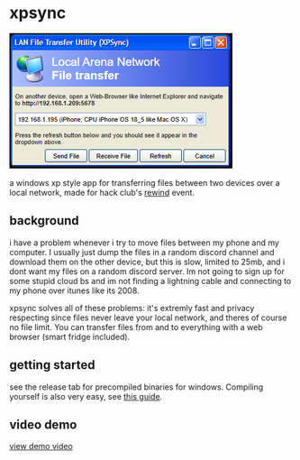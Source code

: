 # xpsync
![program screenshot](https://raw.githubusercontent.com/axellse/xpsync/refs/heads/main/screenshot.png)

a windows xp style app for transferring files between two devices over a local network, made for hack club's [rewind](https://rewind.hackclub.com/) event.
## background
i have a problem whenever i try to move files between my phone and my computer. I usually just dump the files in a random discord channel and download them on the other device, but this is slow, limited to 25mb, and i dont want my files on a random discord server. Im not going to sign up for some stupid cloud bs and im not finding a lightning cable and connecting to my phone over itunes like its 2008.

xpsync solves all of these problems: it's extremly fast and privacy respecting since files never leave your local network, and theres of course no file limit. You can transfer files from and to everything with a web browser (smart fridge included).
## getting started
see the release tab for precompiled binaries for windows. Compiling yourself is also very easy, see [this guide](https://wails.io/docs/gettingstarted/installation).
## video demo
[view demo video](https://raw.githubusercontent.com/axellse/xpsync/refs/heads/main/demo.mp4)
